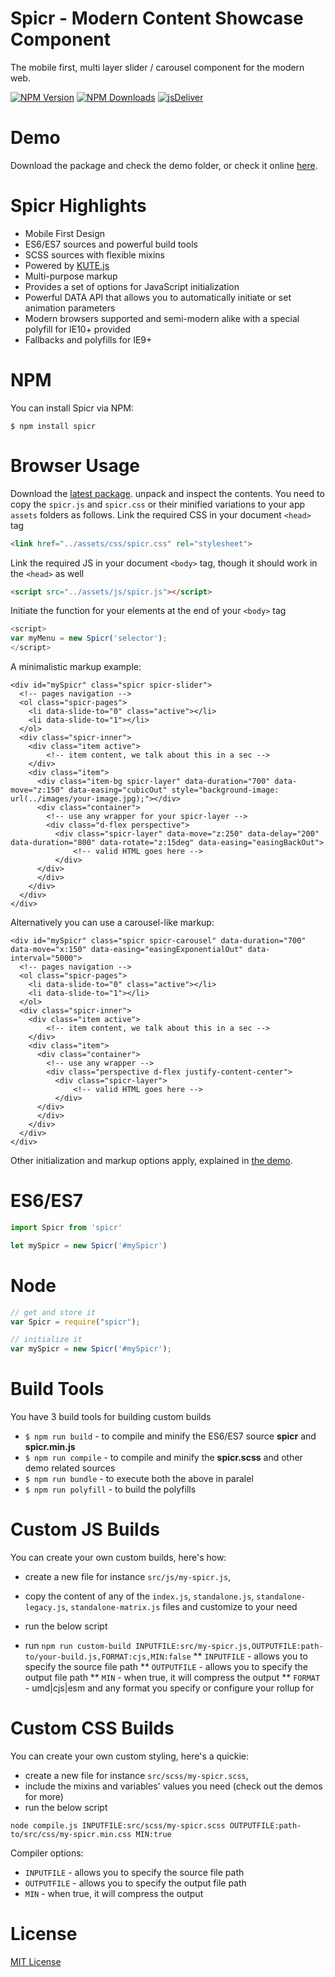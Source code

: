# Spicr - Modern Content Showcase Component
The mobile first, multi layer slider / carousel component for the modern web.

[![NPM Version](https://img.shields.io/npm/v/spicr.svg?style=flat-square)](https://www.npmjs.com/package/spicr)
[![NPM Downloads](https://img.shields.io/npm/dm/spicr.svg?style=flat-square)](http://npm-stat.com/charts.html?package=spicr)
[![jsDeliver](https://data.jsdelivr.com/v1/package/npm/spicr/badge)](https://www.jsdelivr.com/package/npm/spicr)

# Demo
Download the package and check the demo folder, or check it online [here](http://thednp.github.io/spicr/).

# Spicr Highlights
* Mobile First Design
* ES6/ES7 sources and powerful build tools
* SCSS sources with flexible mixins
* Powered by [KUTE.js](http://thednp.github.io/kute.js)
* Multi-purpose markup
* Provides a set of options for JavaScript initialization
* Powerful DATA API that allows you to automatically initiate or set animation parameters
* Modern browsers supported and semi-modern alike with a special polyfill for IE10+ provided
* Fallbacks and polyfills for IE9+

# NPM
You can install Spicr via NPM:

```
$ npm install spicr
```

# Browser Usage
Download the [latest package](https://github.com/thednp/spicr/archive/master.zip). unpack and inspect the contents. You need to copy the `spicr.js` and `spicr.css` or their minified variations to your app `assets` folders as follows.
Link the required CSS in your document `<head>` tag
```html
<link href="../assets/css/spicr.css" rel="stylesheet">
```

Link the required JS in your document  `<body>` tag, though it should work in the `<head>` as well
```html
<script src="../assets/js/spicr.js"></script>
```

Initiate the function for your elements at the end of your `<body>` tag
```javascript
<script>
var myMenu = new Spicr('selector');
</script>
```

A minimalistic markup example:

```markup
<div id="mySpicr" class="spicr spicr-slider">
  <!-- pages navigation -->
  <ol class="spicr-pages">
    <li data-slide-to="0" class="active"></li>
    <li data-slide-to="1"></li>
  </ol>
  <div class="spicr-inner">
    <div class="item active">
        <!-- item content, we talk about this in a sec -->
    </div>
    <div class="item">
      <div class="item-bg spicr-layer" data-duration="700" data-move="z:150" data-easing="cubicOut" style="background-image: url(../images/your-image.jpg);"></div>
      <div class="container">
        <!-- use any wrapper for your spicr-layer -->
        <div class="d-flex perspective">
          <div class="spicr-layer" data-move="z:250" data-delay="200" data-duration="800" data-rotate="z:15deg" data-easing="easingBackOut">
              <!-- valid HTML goes here -->                                  
          </div>
      </div>
      </div>
    </div>
  </div>  
</div>
```

Alternatively you can use a carousel-like markup:

```markup
<div id="mySpicr" class="spicr spicr-carousel" data-duration="700" data-move="x:150" data-easing="easingExponentialOut" data-interval="5000">
  <!-- pages navigation -->
  <ol class="spicr-pages">
    <li data-slide-to="0" class="active"></li>
    <li data-slide-to="1"></li>
  </ol>
  <div class="spicr-inner">
    <div class="item active">
        <!-- item content, we talk about this in a sec -->
    </div>
    <div class="item">
      <div class="container">
        <!-- use any wrapper -->
        <div class="perspective d-flex justify-content-center">
          <div class="spicr-layer">
              <!-- valid HTML goes here -->                                  
          </div>
      </div>
      </div>
    </div>
  </div>  
</div>
```

Other initialization and markup options apply, explained in [the demo](http://thednp.github.io/spicr/).


# ES6/ES7
```javascript
import Spicr from 'spicr'

let mySpicr = new Spicr('#mySpicr')
```

# Node
```javascript
// get and store it
var Spicr = require("spicr");

// initialize it
var mySpicr = new Spicr('#mySpicr');
```


# Build Tools
You have 3 build tools for building custom builds

* `$ npm run build` - to compile and minify the ES6/ES7 source **spicr** and **spicr.min.js**
* `$ npm run compile` - to compile and minify the **spicr.scss** and other demo related sources
* `$ npm run bundle` - to execute both the above in paralel
* `$ npm run polyfill` - to build the polyfills

# Custom JS Builds
You can create your own custom builds, here's how:
* create a new file for instance `src/js/my-spicr.js`, 
* copy the content of any of the `index.js`, `standalone.js`, `standalone-legacy.js`, `standalone-matrix.js` files and customize to your need
* run the below script

* run `npm run custom-build INPUTFILE:src/my-spicr.js,OUTPUTFILE:path-to/your-build.js,FORMAT:cjs,MIN:false`
  **  `INPUTFILE` - allows you to specify the source file path
  **  `OUTPUTFILE` - allows you to specify the output file path
  **  `MIN` - when true, it will compress the output
  **  `FORMAT` - umd|cjs|esm and any format you specify or configure your rollup for

# Custom CSS Builds
You can create your own custom styling, here's a quickie:
* create a new file for instance `src/scss/my-spicr.scss`, 
* include the mixins and variables' values you need (check out the demos for more)
* run the below script

```
node compile.js INPUTFILE:src/scss/my-spicr.scss OUTPUTFILE:path-to/src/css/my-spicr.min.css MIN:true
```
Compiler options:
*  `INPUTFILE` - allows you to specify the source file path
*  `OUTPUTFILE` - allows you to specify the output file path
*  `MIN` - when true, it will compress the output


# License
[MIT License](https://github.com/thednp/spicr/blob/master/LICENSE)
